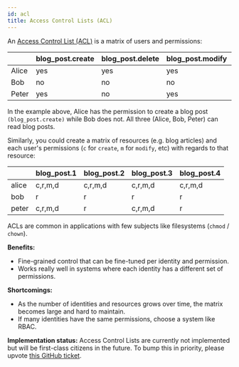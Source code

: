```yaml
---
id: acl
title: Access Control Lists (ACL)
---
```


An
[Access Control List (ACL)](https://en.wikipedia.org/wiki/Access_control_list)
is a matrix of users and permissions:

|       | blog_post.create | blog_post.delete | blog_post.modify | blog_post.read |
| ----- | ---------------- | ---------------- | ---------------- | -------------- |
| Alice | yes              | yes              | yes              | yes            |
| Bob   | no               | no               | no               | yes            |
| Peter | yes              | no               | yes              | yes            |

In the example above, Alice has the permission to create a blog post
`(blog_post.create)` while Bob does not. All three (Alice, Bob, Peter) can read
blog posts.

Similarly, you could create a matrix of resources (e.g. blog articles) and each
user's permissions (`c` for `create`, `m` for `modify`, etc) with regards to
that resource:

|       | blog_post.1 | blog_post.2 | blog_post.3 | blog_post.4 |
| ----- | ----------- | ----------- | ----------- | ----------- |
| alice | c,r,m,d     | c,r,m,d     | c,r,m,d     | c,r,m,d     |
| bob   | r           | r           | r           | r           |
| peter | c,r,m,d     | r           | c,r,m,d     | r           |

ACLs are common in applications with few subjects like filesystems (`chmod` /
`chown`).

**Benefits:**

- Fine-grained control that can be fine-tuned per identity and permission.
- Works really well in systems where each identity has a different set of
  permissions.

**Shortcomings:**

- As the number of identities and resources grows over time, the matrix becomes
  large and hard to maintain.
- If many identities have the same permissions, choose a system like RBAC.

**Implementation status:** Access Control Lists are currently not implemented
but will be first-class citizens in the future. To bump this in priority, please
upvote [this GitHub ticket](https://github.com/ory/keto/issues/61).
